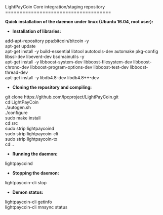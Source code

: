 <!doctype html>
<html>
<head>
<meta charset="utf-8">
<title>Документ без названия</title>
</head>

<body>
LightPayCoin Core integration/staging repository<br>
=====================================
<p><strong>Quick  installation of the daemon under linux (Ubuntu 16.04, root user):</strong></p>
<ul>
  <li><strong>Installation of libraries:</strong></li>
</ul>
<p>add-apt-repository ppa:bitcoin/bitcoin -y<br>
  apt-get update<br>
  apt-get install -y build-essential libtool  autotools-dev automake pkg-config libssl-dev libevent-dev bsdmainutils -y<br>
  apt-get install -y libboost-system-dev  libboost-filesystem-dev libboost-chrono-dev libboost-program-options-dev  libboost-test-dev libboost-thread-dev<br>
  apt-get install -y libdb4.8-dev libdb4.8++-dev</p>
<ul>
  <li><strong>Cloning the repository and compiling:</strong></li>
</ul>
<p>git clone https://github.com/lpcproject/LightPayCoin.git<br>
  cd LightPayCoin<br>
  ./autogen.sh<br>
  ./configure<br>
  sudo make install<br>
  cd src<br>
  sudo strip lightpaycoind<br>
  sudo strip lightpaycoin-cli<br>
  sudo strip lightpaycoin-tx<br>
  cd ..</p>
<ul>
  <li><strong>Running  the daemon:</strong></li>
</ul>
<p>lightpaycoind </p>
<ul>
  <li><strong>Stopping the daemon:</strong></li>
</ul>
<p>lightpaycoin-cli stop</p>
<ul>
  <li><strong>Demon status:</strong></li>
</ul>
<p>lightpaycoin-cli getinfo<br>
  lightpaycoin-cli mnsync status</p>
</body>
</html>
